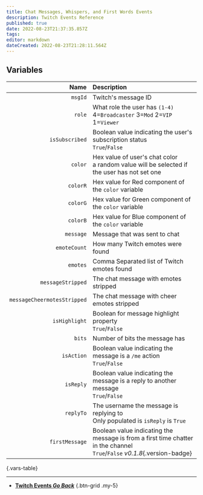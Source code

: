 ```yaml
---
title: Chat Messages, Whispers, and First Words Events
description: Twitch Events Reference
published: true
date: 2022-08-23T21:37:35.857Z
tags: 
editor: markdown
dateCreated: 2022-08-23T21:28:11.564Z
---
```


## Variables
Name | Description
----:|:------------
`msgId` | Twitch's message ID 
`role` | What role the user has `(1-4)` <br> 4=`Broadcaster` 3=`Mod` 2=`VIP` 1=`Viewer`
`isSubscribed` | Boolean value indicating the user's subscription status <br> `True`/`False`
`color` | Hex value of user's chat color <br> a random value will be selected if the user has not set one
`colorR` | Hex value for Red component of the `color` variable
`colorG` | Hex value for Green component of the `color` variable
`colorB` | Hex value for Blue component of the `color` variable
`message` | Message that was sent to chat
`emoteCount` | How many Twitch emotes were found
`emotes` | Comma Separated list of Twitch emotes found
`messageStripped` | The chat message with emotes stripped
`messageCheermotesStripped` | The chat message with cheer emotes stripped
`isHighlight` | Boolean for message highlight property <br> `True`/`False`
`bits` | Number of bits the message has
`isAction` | Boolean value indicating the message is a `/me` action <br> `True`/`False`
`isReply`| Boolean value indicating the message is a reply to another message <br> `True`/`False` 
`replyTo`| The username the message is replying to <br> Only populated is `isReply` is `True` 
`firstMessage` | Boolean value indicating the message is from a first time chatter in the channel <br> `True`/`False` *v0.1.8*{.version-badge}
{.vars-table}

---

- [<i class="mdi mdi-chevron-left"></i>**Twitch Events *Go Back***](/en/Platforms/Twitch/Events)
{.btn-grid .my-5}